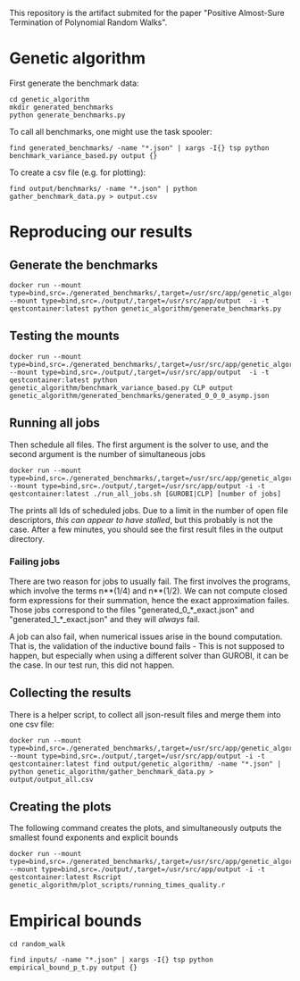 This repository is the artifact submited for the paper "Positive Almost-Sure Termination of Polynomial Random Walks".



# Genetic algorithm
First generate the benchmark data:
```
cd genetic_algorithm
mkdir generated_benchmarks
python generate_benchmarks.py
```


To call all benchmarks, one might use the task spooler:

```
find generated_benchmarks/ -name "*.json" | xargs -I{} tsp python benchmark_variance_based.py output {}
```

To create a csv file (e.g. for plotting):

```
find output/benchmarks/ -name "*.json" | python gather_benchmark_data.py > output.csv
```

# Reproducing our results

## Generate the benchmarks
```
docker run --mount type=bind,src=./generated_benchmarks/,target=/usr/src/app/genetic_algorithm/generated_benchmarks --mount type=bind,src=./output/,target=/usr/src/app/output  -i -t qestcontainer:latest python genetic_algorithm/generate_benchmarks.py
```

## Testing the mounts
```
docker run --mount type=bind,src=./generated_benchmarks/,target=/usr/src/app/genetic_algorithm/generated_benchmarks --mount type=bind,src=./output/,target=/usr/src/app/output  -i -t qestcontainer:latest python genetic_algorithm/benchmark_variance_based.py CLP output genetic_algorithm/generated_benchmarks/generated_0_0_0_asymp.json
```

## Running all jobs

Then schedule all files. The first argument is the solver to use, and the second argument is the number of simultaneous jobs
```
docker run --mount type=bind,src=./generated_benchmarks/,target=/usr/src/app/genetic_algorithm/generated_benchmarks --mount type=bind,src=./output/,target=/usr/src/app/output -i -t qestcontainer:latest ./run_all_jobs.sh [GUROBI|CLP] [number of jobs]
```

The prints all Ids of scheduled jobs. Due to a limit in the number of open file descriptors, *this can appear to have stalled*, but this probably is not the case. After a few minutes, you should see the first result files in the output directory.

### Failing jobs

There are two reason for jobs to usually fail. The first involves the programs, which involve the terms n**(1/4) and n**(1/2). We can not compute closed form expressions for their summation, hence the exact approximation failes. Those jobs correspond to the files "generated\_0\_\*\_exact.json" and "generated\_1\_\*\_exact.json" and they will *always* fail.

A job can also fail, when numerical issues arise in the bound computation. That is, the validation of the inductive bound fails - This is not supposed to happen, but especially when using a different solver than GUROBI, it can be the case. In our test run, this did not happen.

## Collecting the results
There is a helper script, to collect all json-result files and merge them into one csv file:

```
docker run --mount type=bind,src=./generated_benchmarks/,target=/usr/src/app/genetic_algorithm/generated_benchmarks --mount type=bind,src=./output/,target=/usr/src/app/output -i -t qestcontainer:latest find output/genetic_algorithm/ -name "*.json" | python genetic_algorithm/gather_benchmark_data.py > output/output_all.csv
```

## Creating the plots
The following command creates the plots, and simultaneously outputs the smallest found exponents and explicit bounds
```
docker run --mount type=bind,src=./generated_benchmarks/,target=/usr/src/app/genetic_algorithm/generated_benchmarks --mount type=bind,src=./output/,target=/usr/src/app/output -i -t qestcontainer:latest Rscript genetic_algorithm/plot_scripts/running_times_quality.r
```

# Empirical bounds

```
cd random_walk
```

```
find inputs/ -name "*.json" | xargs -I{} tsp python empirical_bound_p_t.py output {}
```

